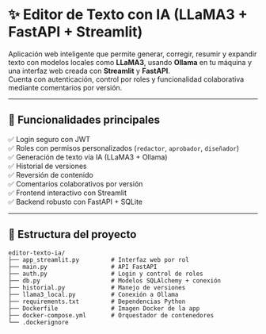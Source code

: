 # ✨ Editor de Texto con IA (LLaMA3 + FastAPI + Streamlit)

Aplicación web inteligente que permite generar, corregir, resumir y expandir texto con modelos locales como **LLaMA3**, usando **Ollama** en tu máquina y una interfaz web creada con **Streamlit** y **FastAPI**.  
Cuenta con autenticación, control por roles y funcionalidad colaborativa mediante comentarios por versión.

---

## 🚀 Funcionalidades principales

✅ Login seguro con JWT  
✅ Roles con permisos personalizados (`redactor`, `aprobador`, `diseñador`)  
✅ Generación de texto vía IA (LLaMA3 + Ollama)  
✅ Historial de versiones  
✅ Reversión de contenido  
✅ Comentarios colaborativos por versión  
✅ Frontend interactivo con Streamlit  
✅ Backend robusto con FastAPI + SQLite

---

## 🧱 Estructura del proyecto

```text
editor-texto-ia/
├── app_streamlit.py         # Interfaz web por rol
├── main.py                  # API FastAPI
├── auth.py                  # Login y control de roles
├── db.py                    # Modelos SQLAlchemy + conexión
├── historial.py             # Manejo de versiones
├── llama3_local.py          # Conexión a Ollama
├── requirements.txt         # Dependencias Python
├── Dockerfile               # Imagen Docker de la app
├── docker-compose.yml       # Orquestador de contenedores
└── .dockerignore

